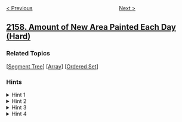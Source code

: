 <!--|This file generated by command(leetcode description); DO NOT EDIT.    |-->
<!--+----------------------------------------------------------------------+-->
<!--|@author    awesee <openset.wang@gmail.com>                           |-->
<!--|@link      https://github.com/awesee                                 |-->
<!--|@home      https://github.com/awesee/leetcode                        |-->
<!--+----------------------------------------------------------------------+-->

[< Previous](../groups-of-strings "Groups of Strings")
　　　　　　　　　　　　　　　　
[Next >](../order-two-columns-independently "Order Two Columns Independently")

## [2158. Amount of New Area Painted Each Day (Hard)](https://leetcode.com/problems/amount-of-new-area-painted-each-day "")



### Related Topics
  [[Segment Tree](../../tag/segment-tree/README.md)]
  [[Array](../../tag/array/README.md)]
  [[Ordered Set](../../tag/ordered-set/README.md)]

### Hints
<details>
<summary>Hint 1</summary>
What’s a good way to keep track of intervals that you have already painted?
</details>

<details>
<summary>Hint 2</summary>
Create an array of all 1’s, and when you have painted an interval, set the values in that interval to 0.
</details>

<details>
<summary>Hint 3</summary>
Using this array, how can you quickly calculate the amount of new area that you paint on a given day?
</details>

<details>
<summary>Hint 4</summary>
Calculate the sum of the new array in the interval that you paint.
</details>
